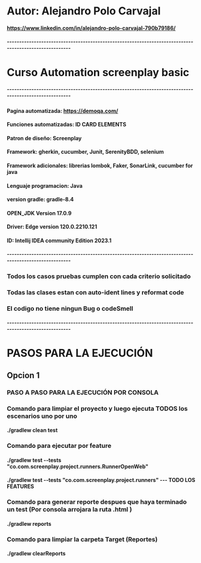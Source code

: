 # Autor: Alejandro Polo Carvajal
#### https://www.linkedin.com/in/alejandro-polo-carvajal-790b79186/
##### ------------------------------------------------------------------------------------------------------
# Curso Automation screenplay basic
##### ------------------------------------------------------------------------------------------------------

#### Pagina automatizada: https://demoqa.com/
#### Funciones automatizadas: ID CARD ELEMENTS
#### Patron de diseño: Screenplay
#### Framework: gherkin, cucumber, Junit, SerenityBDD, selenium
#### Framework adicionales: librerias lombok, Faker, SonarLink, cucumber for java
#### Lenguaje programacion: Java
#### version gradle: gradle-8.4
#### OPEN_JDK Version 17.0.9
#### Driver: Edge version  120.0.2210.121
#### ID: Intellij IDEA community Edition 2023.1
##### ------------------------------------------------------------------------------------------------------

### Todos los casos pruebas cumplen con cada criterio solicitado
### Todas las clases estan con auto-ident lines y reformat code
### El codigo no tiene ningun Bug o codeSmell
##### ------------------------------------------------------------------------------------------------------
# PASOS PARA LA EJECUCIÓN

## Opcion 1
### PASO A PASO PARA LA EJECUCIÓN POR CONSOLA

### Comando para limpiar el proyecto y luego ejecuta TODOS los escenarios uno por uno
#### ./gradlew clean test

### Comando para ejecutar por feature
#### ./gradlew test --tests "co.com.screenplay.project.runners.RunnerOpenWeb"
#### ./gradlew test --tests "co.com.screenplay.project.runners" --- TODO LOS FEATURES

### Comando para generar reporte despues que haya terminado un test (Por consola arrojara la ruta .html )
#### ./gradlew reports

### Comando para limpiar la carpeta Target (Reportes)
#### ./gradlew clearReports
